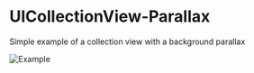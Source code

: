 UICollectionView-Parallax
=========================

Simple example of a collection view with a background parallax

![Example](http://brovador.github.io/UICollectionView-Parallax/uicollection-parallax-sample.gif)
